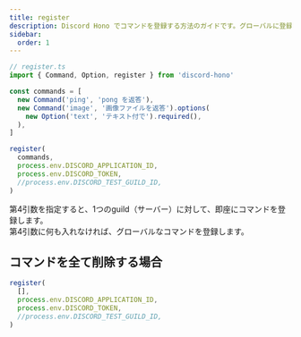 ```yaml
---
title: register
description: Discord Hono でコマンドを登録する方法のガイドです。グローバルに登録する方法や特定のギルドに登録する方法が含まれています。
sidebar:
  order: 1
---
```


```ts "register"
// register.ts
import { Command, Option, register } from 'discord-hono'

const commands = [
  new Command('ping', 'pong を返答'),
  new Command('image', '画像ファイルを返答').options(
    new Option('text', 'テキスト付で').required(),
  ),
]

register(
  commands,
  process.env.DISCORD_APPLICATION_ID,
  process.env.DISCORD_TOKEN,
  //process.env.DISCORD_TEST_GUILD_ID,
)
```

第4引数を指定すると、1つのguild（サーバー）に対して、即座にコマンドを登録します。  
第4引数に何も入れなければ、グローバルなコマンドを登録します。

## コマンドを全て削除する場合

```ts
register(
  [],
  process.env.DISCORD_APPLICATION_ID,
  process.env.DISCORD_TOKEN,
  //process.env.DISCORD_TEST_GUILD_ID,
)
```

